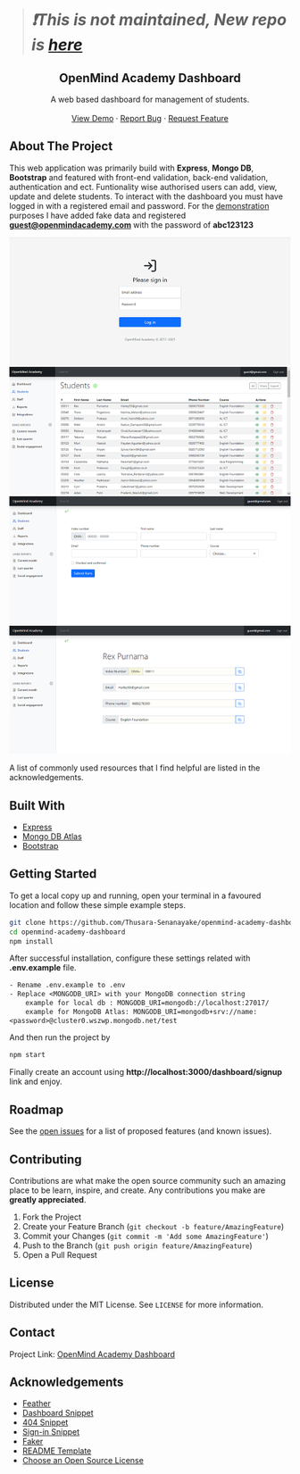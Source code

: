 > # _❗This is not maintained, New repo is [here](https://github.com/thusarasenanayake/openmind-academy-dashboard)_

<p align="center">
  <h2 align="center">OpenMind Academy Dashboard</h3>

  <p align="center">
    A web based dashboard for management of students.
    <br />
    <br />
    <a href="https://openmindacademy.herokuapp.com/">View Demo</a>
    ·
    <a href="https://github.com/Thusara-Senanayake/openmind-academy-dashboard/issues">Report Bug</a>
    ·
    <a href="https://github.com/Thusara-Senanayake/openmind-academy-dashboard/issues">Request Feature</a>
  </p>
</p>

## About The Project

This web application was primarily build with **Express**, **Mongo DB**, **Bootstrap** and featured with front-end validation, back-end validation, authentication and ect. Funtionality wise authorised users can add, view, update and delete students. To interact with the dashboard you must have logged in with a registered email and password. For the [demonstration](https://openmindacademy.herokuapp.com/ "see the demo") purposes I have added fake data and registered **guest@openmindacademy.com** with the password of **abc123123**
<br />


[![a snapshot of the project][product-screenshot]](https://openmindacademy.herokuapp.com/)
[![a snapshot of the project][product-screenshot2]](https://openmindacademy.herokuapp.com/)
[![a snapshot of the project][product-screenshot3]](https://openmindacademy.herokuapp.com/)
[![a snapshot of the project][product-screenshot4]](https://openmindacademy.herokuapp.com/)

A list of commonly used resources that I find helpful are listed in the acknowledgements.

## Built With

- [Express](https://expressjs.com/)
- [Mongo DB Atlas](https://www.mongodb.com/cloud/atlas)
- [Bootstrap](https://getbootstrap.com)


<!-- GETTING STARTED -->

## Getting Started

To get a local copy up and running, open your terminal in a favoured location and follow these simple example steps.

  ```sh
  git clone https://github.com/Thusara-Senanayake/openmind-academy-dashboard.git openmind-academy-dashboard
  cd openmind-academy-dashboard
  npm install 
  ```
After successful installation, configure these settings related with **.env.example** file.

```
- Rename .env.example to .env
- Replace <MONGODB_URI> with your MongoDB connection string
    example for local db : MONGODB_URI=mongodb://localhost:27017/
    example for MongoDB Atlas: MONGODB_URI=mongodb+srv://name:<password>@cluster0.wszwp.mongodb.net/test
```
And then run the project by
```sh
npm start
```
Finally create an account using **http://localhost:3000/dashboard/signup** link and enjoy.


## Roadmap

See the [open issues](https://github.com/Thusara-Senanayake/openmind-academy-dashboard/issues) for a list of proposed features (and known issues).

<!-- CONTRIBUTING -->

## Contributing

Contributions are what make the open source community such an amazing place to be learn, inspire, and create. Any contributions you make are **greatly appreciated**.

1. Fork the Project
2. Create your Feature Branch (`git checkout -b feature/AmazingFeature`)
3. Commit your Changes (`git commit -m 'Add some AmazingFeature'`)
4. Push to the Branch (`git push origin feature/AmazingFeature`)
5. Open a Pull Request

<!-- LICENSE -->

## License

Distributed under the MIT License. See `LICENSE` for more information.

<!-- CONTACT -->

## Contact

Project Link: [OpenMind Academy Dashboard](https://github.com/Thusara-Senanayake/openmind-academy-dashboard)

<!-- ACKNOWLEDGEMENTS -->

## Acknowledgements

- [Feather](https://feathericons.com/)
- [Dashboard Snippet](https://getbootstrap.com/docs/5.1/examples/dashboard/)
- [404 Snippet](https://codepen.io/uiswarup/pen/XWdXGGV)
- [Sign-in Snippet](https://getbootstrap.com/docs/5.1/examples/sign-in/)
- [Faker](https://www.npmjs.com/package/faker)
- [README Template](https://github.com/othneildrew/Best-README-Template)
- [Choose an Open Source License](https://choosealicense.com)

[product-screenshot]: /public/assets/img/SNAG-21082813112400.png
[product-screenshot2]: /public/assets/img/SNAG-21082813115200.png
[product-screenshot3]: /public/assets/img/SNAG-21082813153800.png
[product-screenshot4]: /public/assets/img/SNAG-21082813200100.png
